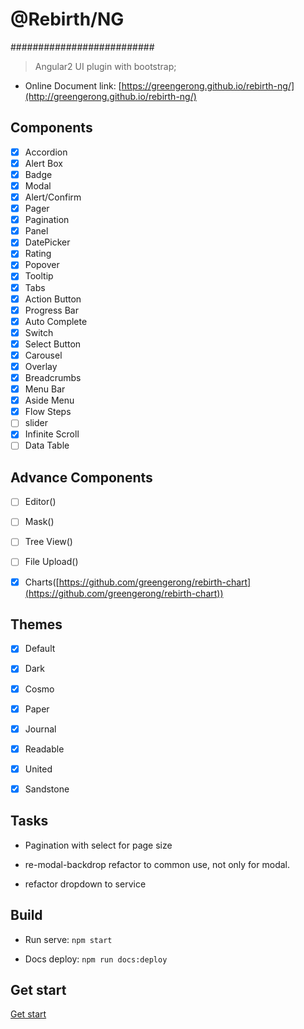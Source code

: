 # @Rebirth/NG
##########################
> Angular2 UI plugin with bootstrap;

* Online Document link: [https://greengerong.github.io/rebirth-ng/](http://greengerong.github.io/rebirth-ng/)


## Components

- [x] Accordion
- [x] Alert Box
- [x] Badge
- [x] Modal
- [x] Alert/Confirm
- [x] Pager
- [x] Pagination
- [x] Panel
- [x] DatePicker
- [x] Rating
- [x] Popover
- [x] Tooltip
- [x] Tabs
- [x] Action Button
- [x] Progress Bar
- [x] Auto Complete
- [x] Switch
- [x] Select Button
- [x] Carousel
- [x] Overlay
- [x] Breadcrumbs
- [x] Menu Bar
- [x] Aside Menu
- [x] Flow Steps
- [ ] slider
- [x] Infinite Scroll
- [ ] Data Table

## Advance Components
- [ ] Editor([]())
- [ ] Mask([]())
- [ ] Tree View([]())
- [ ] File Upload([]())
- [x] Charts([https://github.com/greengerong/rebirth-chart](https://github.com/greengerong/rebirth-chart))


## Themes

- [x] Default
- [x] Dark
- [x] Cosmo
- [x] Paper
- [x] Journal
- [x] Readable
- [x] United
- [x] Sandstone


## Tasks

- Pagination with select for page size

- re-modal-backdrop refactor to common use, not only for modal.

- refactor dropdown to service



## Build

* Run serve: `npm start`

* Docs deploy: `npm run docs:deploy`

## Get start

 [Get start](./src/app/exports)


